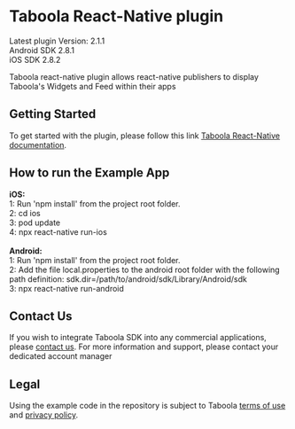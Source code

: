 # Taboola React-Native plugin

Latest plugin Version: 2.1.1 
<br>
Android SDK 2.8.1 
<br>
iOS SDK 2.8.2 

Taboola react-native plugin allows react-native publishers to display Taboola's Widgets and Feed within their apps

## Getting Started
To get started with the plugin, please follow this link [Taboola React-Native documentation](https://developers.taboola.com/taboolasdk/docs/taboola-react-native-plugin).

## How to run the Example App

**iOS:**
<br>
1: Run 'npm install' from the project root folder.<br>
2: cd ios<br>
3: pod update<br>
4: npx react-native run-ios<br>
<br>
**Android:**
<br>
1: Run 'npm install' from the project root folder.<br>
2: Add the file local.properties to the android root folder with the following path definition: sdk.dir=/path/to/android/sdk/Library/Android/sdk<br>
3: npx react-native run-android<br>

## Contact Us
If you wish to integrate Taboola SDK into any commercial applications, please [contact us](https://www.taboola.com/contact?ref=taboola_sdk_github_examples).
For more information and support, please contact your dedicated account manager

## Legal
Using the example code in the repository is subject to Taboola [terms of use](https://www.taboola.com/terms-of-use) and [privacy policy](https://www.taboola.com/privacy-policy).
